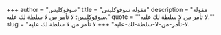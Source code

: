 +++
author = "سوفوكليس"
title = "مقولة سوفوكليس"
description = "مقولة سوفوكليس: لا تأمر من لا سلطة لك عليه."
quote = '''لا تأمر من لا سلطة لك عليه.''' 
slug = "لا-تأمر-من-لا-سلطة-لك-عليه"
+++
لا تأمر من لا سلطة لك عليه.
